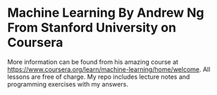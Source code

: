 # Machine Learning By Andrew Ng From Stanford University on Coursera
More information can be found from his amazing course at https://www.coursera.org/learn/machine-learning/home/welcome. All lessons are free of charge. My repo includes lecture notes and programming exercises with my answers.

